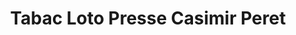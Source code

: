 ---
title: "Tabac Loto Presse Casimir Peret"
url: /beziers/tabac-loto-presse-casimir-peret/
shop: marchand de journaux
---